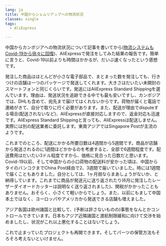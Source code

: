 ```yaml
---
lang: ja
title: 中国からシェムリアップへの物流状況
classes: single
tags:
  - AliExpress

---
```

中国からカンボジアへの物流状況について記事を書いてから([物流システムもCovid-19から徐々に回復](../../../../2020/07/09/Logistic-Recovering-from-Covid-19))、AliExpressで発注をしてみた結果の報告です。簡単に言うと、Covid-19以前よりも時間はかかるが、だいぶ速くなったという感想です。

発注した商品はほとんどが小さな電子部品で、まとまった数を発注しても、行きつけの店舗は一つのパッケージで発送してくれます。大きさはだいたい未開封のスマートフォンと同じくらいです。発送にはAliExpress Standard Shippingを選んでいます。理由は、発送状況を追跡できる中でも最も安いですし、カンボジアでは、DHLも含めて、宛先まで届けてはくれないからです。荷物が届くと電話で連絡がきて、自分で取りに行く必要があります。また、配送が理由でdisputeする場合(配送されないなど)、AliExpressが直接対応しますので、返金対応も迅速です。AliExpress Standard Shippingと言っても、AliExpressは配送しません。実際には別の配送業者に委託します。東南アジアではSingapore Postが主流のようです。

これまでのところ、配送にかかる所要日数は4週間から5週間です。商品が店舗から発送されるのに1週間ほどかかるのを考慮すると、全部で6週間程度です。配送費用はだいたい3ドル程度ですから、価格に見合った日数だと思います。Covid-19以前、そして中国からの小口荷物の配送料が安かった頃は、中国からタイのバンコクまでChina Post経由で2、3週間で届いていました。時には1週間で届くこともありました。自分としては、1ヶ月弱ならまあしょうがないか、と納得しています。これまでに商品が発送元に送り返されたり(6月に発注したレーザーダイオードカッターは説明なく送り返されました)、関税がかかったこともありません。おそらく、小さくて軽いからでしょう。また、以前にもまして中国本土ではなく、ヨーロッパやアメリカから発送できる店舗も増えました。

アジア各国は欧州諸国と比較して、(予断は許さないものの)事態をなんとかコントロールできています。日本もアジア近隣諸国と渡航制限緩和に向けて交渉を始めましたし、状況がこれ以上悪化することはないでしょう。

これで止まっていたプロジェクトも再開できます。そしてパーツの保管方法もそろそろ考えないといけません。
